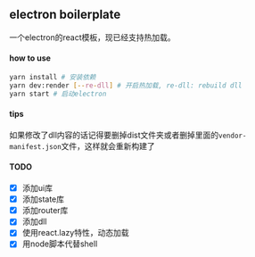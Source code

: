 ## electron boilerplate
一个electron的react模板，现已经支持热加载。

#### how to use
```bash
yarn install # 安装依赖
yarn dev:render [--re-dll] # 开启热加载, re-dll: rebuild dll
yarn start # 启动electron
```

#### tips
如果修改了dll内容的话记得要删掉dist文件夹或者删掉里面的`vendor-manifest.json`文件，这样就会重新构建了

#### TODO
* [x] 添加ui库
* [x] 添加state库
* [x] 添加router库
* [x] 添加dll
* [x] 使用react.lazy特性，动态加载
* [x] 用node脚本代替shell